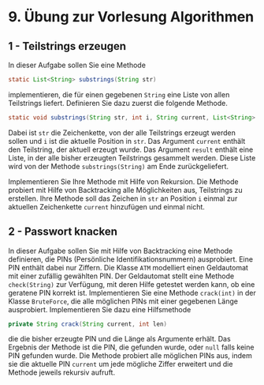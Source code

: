 # 9. Übung zur Vorlesung Algorithmen  

## 1 - Teilstrings erzeugen

In dieser Aufgabe sollen Sie eine Methode

```java
static List<String> substrings(String str)
```

implementieren, die für einen gegebenen `String` eine Liste von allen Teilstrings liefert.
Definieren Sie dazu zuerst die folgende Methode.

```java
static void substrings(String str, int i, String current, List<String> result)
```

Dabei ist `str` die Zeichenkette, von der alle Teilstrings erzeugt werden sollen und `i` ist die aktuelle Position in `str`.
Das Argument `current` enthält den Teilstring, der aktuell erzeugt wurde.
Das Argument `result` enthält eine Liste, in der alle bisher erzeugten Teilstrings gesammelt werden.
Diese Liste wird von der Methode `substrings(String)` am Ende zurückgeliefert.

Implementieren Sie Ihre Methode mit Hilfe von Rekursion.
Die Methode probiert mit Hilfe von Backtracking alle Möglichkeiten aus, Teilstrings zu erstellen.
Ihre Methode soll das Zeichen in `str` an Position `i` einmal zur aktuellen Zeichenkette `current` hinzufügen und einmal nicht.


## 2 - Passwort knacken

In dieser Aufgabe sollen Sie mit Hilfe von Backtracking eine Methode definieren, die PINs (Persönliche Identifikationsnummern) ausprobiert.
Eine PIN enthält dabei nur Ziffern.
Die Klasse `ATM` modelliert einen Geldautomat mit einer zufällig gewählten PIN.
Der Geldautomat stellt eine Methode `check(String)` zur Verfügung, mit deren Hilfe getestet werden kann, ob eine geratene PIN korrekt ist.
Implementieren Sie eine Methode `crack(int)` in der Klasse `BruteForce`, die alle möglichen PINs mit einer gegebenen Länge ausprobiert.
Implementieren Sie dazu eine Hilfsmethode

```java
private String crack(String current, int len)
```

die die bisher erzeugte PIN und die Länge als Argumente erhält.
Das Ergebnis der Methode ist die PIN, die gefunden wurde, oder `null` falls keine PIN gefunden wurde.
Die Methode probiert alle möglichen PINs aus, indem sie die aktuelle PIN `current` um jede mögliche Ziffer erweitert und die Methode jeweils rekursiv aufruft.
